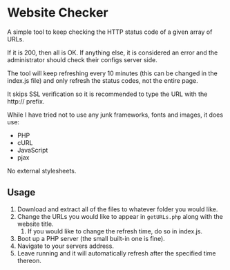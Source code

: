 # Website Checker

A simple tool to keep checking the HTTP status code of a given array of URLs.

If it is 200, then all is OK. If anything else, it is considered an error and
the administrator should check their configs server side.

The tool will keep refreshing every 10 minutes (this can be changed in the
index.js file) and only refresh the status codes, not the entire page.

It skips SSL verification so it is recommended to type the URL with the http://
prefix.

While I have tried not to use any junk frameworks, fonts and images, it does use:
* PHP
* cURL
* JavaScript
* pjax

No external stylesheets.

## Usage
1. Download and extract all of the files to whatever folder you would like.
1. Change the URLs you would like to appear in `getURLs.php` along with the
website title.
    1. If you would like to change the refresh time, do so in index.js.
1. Boot up a PHP server (the small built-in one is fine).
1. Navigate to your servers address.
1. Leave running and it will automatically refresh after the specified time
thereon.

